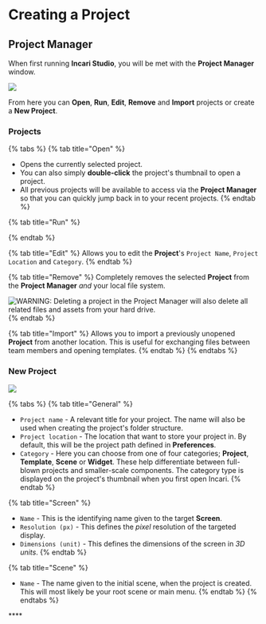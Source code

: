 # Creating a Project

## Project Manager

When first running **Incari Studio**, you will be met with the **Project Manager** window.

![](../.gitbook/assets/project-manager.png)

From here you can **Open**, **Run**, **Edit**, **Remove** and **Import** projects or create a **New Project**.

### Projects

{% tabs %}
{% tab title="Open" %}
* Opens the currently selected project.
* You can also simply **double-click** the project's thumbnail to open a project.
* All previous projects will be available to access via the **Project Manager** so that you can quickly jump back in to your recent projects.
{% endtab %}

{% tab title="Run" %}

{% endtab %}

{% tab title="Edit" %}
Allows you to edit the **Project**'s `Project Name`, `Project Location` and `Category`. 
{% endtab %}

{% tab title="Remove" %}
Completely removes the selected **Project** from the **Project Manager** _and_ your local file system.

![WARNING: Deleting a project in the Project Manager will also delete all related files and assets from your hard drive.](../.gitbook/assets/deleteprojectwarning.png)
{% endtab %}

{% tab title="Import" %}
Allows you to import a previously unopened **Project** from another location. This is useful for exchanging files between team members and opening templates.
{% endtab %}
{% endtabs %}

### New Project

![](../.gitbook/assets/new-project.png)

{% tabs %}
{% tab title="General" %}
* `Project name` - A relevant title for your project. The name will also be used when creating the project's folder structure.
* `Project location` - The location that want to store your project in. By default, this will be the project path defined in **Preferences**.
* `Category` - Here you can choose from one of four categories; **Project**, **Template**, **Scene** or **Widget**. These help differentiate between full-blown projects and smaller-scale components. The category type is displayed on the project's thumbnail when you first open Incari.
{% endtab %}

{% tab title="Screen" %}
* `Name` - This is the identifying name given to the target **Screen**.
* `Resolution (px)` - This defines the _pixel_ resolution of the targeted display.
* `Dimensions (unit)` - This defines the dimensions of the screen in _3D units_.
{% endtab %}

{% tab title="Scene" %}
* `Name` - The name given to the initial scene, when the project is created. This will most likely be your root scene or main menu.
{% endtab %}
{% endtabs %}

\*\*\*\*



